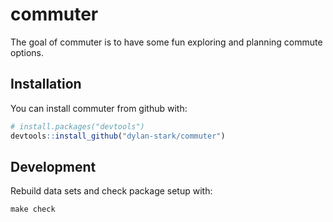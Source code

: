 # commuter

The goal of commuter is to have some fun exploring and planning commute options.

## Installation

You can install commuter from github with:

``` r
# install.packages("devtools")
devtools::install_github("dylan-stark/commuter")
```

## Development

Rebuild data sets and check package setup with:

```
make check
```
